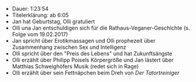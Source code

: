 - Dauer: 1:23:54
- Titelerklärung: ab 6:05
- Jan hat Geburtstag, Olli gratuliert
- Olli una Jan entschuldigen sich für die Rathaus-Veganer-Geschichte (s. Folge vom 19.02.2017)
- Jan spricht über Erotikmassagen und Olli prophezeit über Zusammenhang zwischen Sex und Intelligenz
- Olli spricht über den "Preis des Lebens" und hat Zukunftsängste
- Olli erzählt über Philipp Poisels Körpergröße und Jan lästert über Matthias Schweighöfers Musik (redet sich in Rage)
- Olli erzählt über sein Fettnäpchen beim Dreh von *Der Tatortreiniger*
